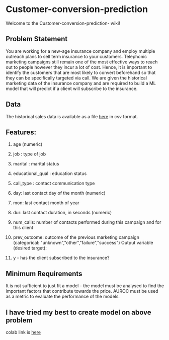 # Customer-conversion-prediction

Welcome to the Customer-conversion-prediction- wiki!
## Problem Statement
You are working for a new-age insurance company and employ
multiple outreach plans to sell term insurance to your
customers. Telephonic marketing campaigns still remain one of
the most effective ways to reach out to people however they
incur a lot of cost. Hence, it is important to identify the
customers that are most likely to convert beforehand so that
they can be specifically targeted via call. We are given the
historical marketing data of the insurance company and are
required to build a ML model that will predict if a client will
subscribe to the insurance.

## Data
The historical sales data is available as a file [here](https://github.com/Shubh4545/Customer-conversion-prediction/blob/2a93cd6257af1d9f76f2c947d5ed08af7fdc0a7a/dataset.csv) in csv format.


## Features:
1. age (numeric)

2. job : type of job

3. marital : marital status

4. educational_qual : education status

5. call_type : contact communication type

6. day: last contact day of the month (numeric)

7. mon: last contact month of year

8. dur: last contact duration, in seconds (numeric)

9. num_calls: number of contacts performed during this
   campaign and for this client

10. prev_outcome: outcome of the previous marketing
    campaign (categorical:
    "unknown","other","failure","success")
    Output variable (desired target):

11. y - has the client subscribed to the insurance?

## Minimum Requirements

It is not sufficient to just fit a model - the model must be
analysed to find the important factors that contribute towards
the price. AUROC must be used as a metric to evaluate the
performance of the models.

## I have tried my best to create model on above problem
colab link is [here](https://github.com/Shubh4545/Customer-conversion-prediction/blob/88d65852e5555b38ee166b28471501765847841c/Customer_conversion_prediction_3_0.ipynb)
